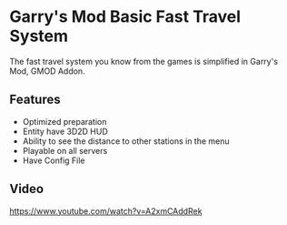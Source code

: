 
# Garry's Mod Basic Fast Travel System

The fast travel system you know from the games is simplified in Garry's Mod, GMOD Addon.


## Features

- Optimized preparation
- Entity have 3D2D HUD
- Ability to see the distance to other stations in the menu
- Playable on all servers
- Have Config File
  

## Video

https://www.youtube.com/watch?v=A2xmCAddRek

  
